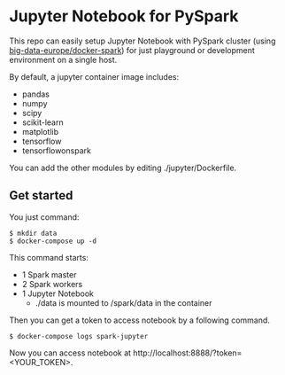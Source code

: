 # Jupyter Notebook for PySpark

This repo can easily setup Jupyter Notebook
with PySpark cluster (using [big-data-europe/docker-spark](https://github.com/big-data-europe/docker-spark))
for just playground or development environment on a single host.

By default, a jupyter container image includes:

- pandas
- numpy
- scipy
- scikit-learn
- matplotlib
- tensorflow 
- tensorflowonspark

You can add the other modules by editing ./jupyter/Dockerfile.

## Get started

You just command:

```
$ mkdir data
$ docker-compose up -d
```

This command starts:
- 1 Spark master
- 2 Spark workers
- 1 Jupyter Notebook
    - ./data is mounted to /spark/data in the container

Then you can get a token to access notebook by a following command.

```
$ docker-compose logs spark-jupyter
```

Now you can access notebook at http://localhost:8888/?token=<YOUR_TOKEN>.
